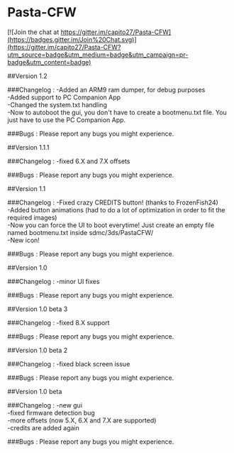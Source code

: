 # Pasta-CFW

[![Join the chat at https://gitter.im/capito27/Pasta-CFW](https://badges.gitter.im/Join%20Chat.svg)](https://gitter.im/capito27/Pasta-CFW?utm_source=badge&utm_medium=badge&utm_campaign=pr-badge&utm_content=badge)

##Version 1.2

###Changelog :
-Added an ARM9 ram dumper, for debug purposes<br />
-Added support to PC Companion App<br />
-Changed the system.txt handling<br />
-Now to autoboot the gui, you don't have to create a bootmenu.txt file. You just have to use the PC Companion App.

###Bugs :
Please report any bugs you might experience.

##Version 1.1.1

###Changelog :
-fixed 6.X and 7.X offsets

###Bugs :
Please report any bugs you might experience.

##Version 1.1

###Changelog :
-Fixed crazy CREDITS button! (thanks to FrozenFish24)<br />
-Added button animations (had to do a lot of optimization in order to fit the required images)<br />
-Now you can force the UI to boot everytime! Just create an empty file named bootmenu.txt inside sdmc/3ds/PastaCFW/<br />
-New icon!

###Bugs :
Please report any bugs you might experience.

##Version 1.0

###Changelog :
-minor UI fixes

###Bugs :
Please report any bugs you might experience.

##Version 1.0 beta 3

###Changelog :
-fixed 8.X support

###Bugs :
Please report any bugs you might experience.

##Version 1.0 beta 2

###Changelog :
-fixed black screen issue

###Bugs :
Please report any bugs you might experience.

##Version 1.0 beta

###Changelog :
-new gui<br />
-fixed firmware detection bug<br />
-more offsets (now 5.X, 6.X and 7.X are supported)<br />
-credits are added again

###Bugs :
Please report any bugs you might experience.
